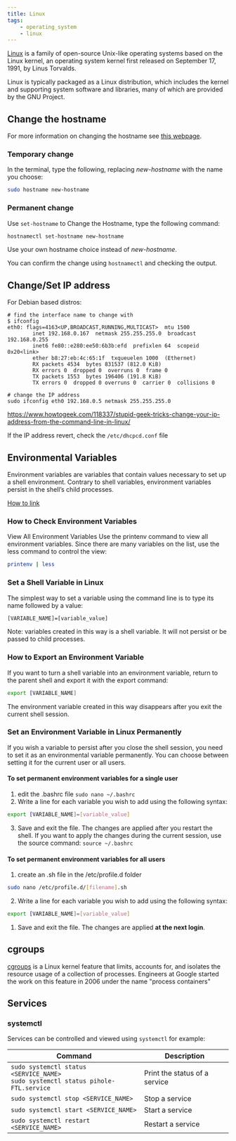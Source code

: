 ```yaml
---
title: Linux
tags:
    - operating_system
    - linux
---
```


[Linux](https://en.wikipedia.org/wiki/Linux) is a family of open-source Unix-like operating systems based on the Linux kernel, 
an operating system kernel first released on September 17, 1991, by Linus Torvalds.
<!--more-->
Linux is typically packaged as a Linux distribution, which includes the kernel and supporting system software and libraries, many of which are provided by the GNU Project.

## Change the hostname

For more information on changing the hostname see [this webpage](https://phoenixnap.com/kb/linux-hostname-command).

### Temporary change

In the terminal, type the following, replacing *new-hostname* with the name you choose:

```sh
sudo hostname new-hostname
```

### Permanent change

Use `set-hostname` to Change the Hostname, type the following command:

```sh
hostnamectl set-hostname new-hostname
```
Use your own hostname choice instead of *new-hostname*.

You can confirm the change using `hostnamectl` and checking the output.

## Change/Set IP address 

For Debian based distros:

```shell
# find the interface name to change with
$ ifconfig
eth0: flags=4163<UP,BROADCAST,RUNNING,MULTICAST>  mtu 1500
        inet 192.168.0.167  netmask 255.255.255.0  broadcast 192.168.0.255
        inet6 fe80::e280:ee50:6b3b:efd  prefixlen 64  scopeid 0x20<link>
        ether b8:27:eb:4c:65:1f  txqueuelen 1000  (Ethernet)
        RX packets 4534  bytes 831537 (812.0 KiB)
        RX errors 0  dropped 0  overruns 0  frame 0
        TX packets 1553  bytes 196406 (191.8 KiB)
        TX errors 0  dropped 0 overruns 0  carrier 0  collisions 0

# change the IP address
sudo ifconfig eth0 192.168.0.5 netmask 255.255.255.0
```
https://www.howtogeek.com/118337/stupid-geek-tricks-change-your-ip-address-from-the-command-line-in-linux/

If the IP address revert, check the `/etc/dhcpcd.conf` file

## Environmental Variables

Environment variables are variables that contain values necessary to set up a shell environment. Contrary to shell variables, environment variables persist in the shell’s child processes.

[How to link](https://phoenixnap.com/kb/linux-set-environment-variable)

### How to Check Environment Variables

View All Environment Variables
Use the printenv command to view all environment variables. Since there are many variables on the list, use the less command to control the view:

```sh
printenv | less
```

### Set a Shell Variable in Linux

The simplest way to set a variable using the command line is to type its name followed by a value:

```sh
[VARIABLE_NAME]=[variable_value]
```

   Note: variables created in this way is a shell variable. It will not persist or be passed to child processes.

### How to Export an Environment Variable

If you want to turn a shell variable into an environment variable, return to the parent shell and export it with the export command:

```sh
export [VARIABLE_NAME]
```

The environment variable created in this way disappears after you exit the current shell session.

### Set an Environment Variable in Linux Permanently

If you wish a variable to persist after you close the shell session, you need to set it as an environmental variable permanently. You can choose between setting it for the current user or all users.

#### To set permanent environment variables for a single user

1. edit the .bashrc file `sudo nano ~/.bashrc`
2. Write a line for each variable you wish to add using the following syntax:

```sh
export [VARIABLE_NAME]=[variable_value]
```

3. Save and exit the file. The changes are applied after you restart the shell. If you want to apply the changes during the current session, use the source command: `source ~/.bashrc`

#### To set permanent environment variables for all users

1. create an .sh file in the /etc/profile.d folder

```sh
sudo nano /etc/profile.d/[filename].sh
```

2. Write a line for each variable you wish to add using the following syntax:

```sh
export [VARIABLE_NAME]=[variable_value]
```

1. Save and exit the file. The changes are applied **at the next login**.

## cgroups

[cgroups](https://www.redhat.com/sysadmin/cgroups-part-one) is a Linux kernel feature that limits, accounts for, and isolates the resource usage of a collection of processes. 
Engineers at Google started the work on this feature in 2006 under the name "process containers"

## Services

### systemctl

Services can be controlled and viewed using `systemctl` for example:

| Command                                                                                | Description                   |
|----------------------------------------------------------------------------------------|-------------------------------|
| `sudo systemctl status <SERVICE_NAME>` <br> `sudo systemctl status pihole-FTL.service` | Print the status of a service |
| `sudo systemctl stop <SERVICE_NAME>`                                                   | Stop a service                |
| `sudo systemctl start <SERVICE_NAME>`                                                  | Start a service               |
| `sudo systemctl restart <SERVICE_NAME>`                                                | Restart a service             |


